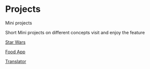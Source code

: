 # Projects
Mini projects


Short Mini projects on different concepts visit and enjoy the feature

[Star Wars](https://practical-kare-70af7b.netlify.app/)

[Food App](https://priceless-noyce-1bbf55.netlify.app/)

[Translator](https://sharp-ptolemy-3da6e5.netlify.app/)
